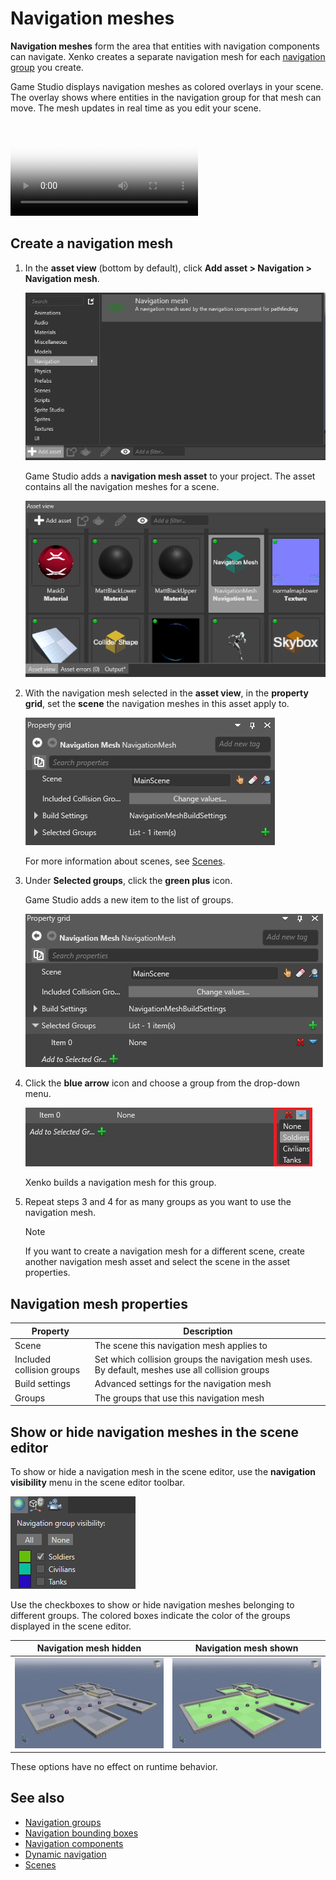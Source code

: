 # Navigation meshes

**Navigation meshes** form the area that entities with navigation components can navigate. Xenko creates a separate navigation mesh for each [navigation group](navigation-group.md) you create.

Game Studio displays navigation meshes as colored overlays in your scene. The overlay shows where entities in the navigation group for that mesh can move. The mesh updates in real time as you edit your scene.

<p>
<video autoplay loop class="responsive-video" poster="media/withOutlineAE.jpg">
   <source src="media/withOutlineAE.mp4" type="video/mp4">
</video>
</p>

## Create a navigation mesh

1. In the **asset view** (bottom by default), click **Add asset > Navigation > Navigation mesh**.

    ![Select Game Settings asset](media/add-navigation-mesh.png)

    Game Studio adds a **navigation mesh asset** to your project. The asset contains all the navigation meshes for a scene.

    ![Navigation mesh asset](media/navigation-mesh-in-asset-view.png)

2. With the navigation mesh selected in the **asset view**, in the **property grid**, set the **scene** the navigation meshes in this asset apply to.

    ![Set navigation mesh properties](media/navigation-mesh-properties.png)

    For more information about scenes, see [Scenes](scenes.md).

3. Under **Selected groups**, click the **green plus** icon.

    Game Studio adds a new item to the list of groups.

    ![Add navigation group to navigation mesh](media/add-navigation-group-to-navigation-mesh.png)

4. Click the **blue arrow** icon and choose a group from the drop-down menu.

    ![Choose navigation group](media/choose-navigation-group-in-navigation-mesh.png)

    Xenko builds a navigation mesh for this group.

5. Repeat steps 3 and 4 for as many groups as you want to use the navigation mesh. 

    >[!Note]
    >If you want to create a navigation mesh for a different scene, create another navigation mesh asset and select the scene in the asset properties.

## Navigation mesh properties

| Property                  | Description                                                    
|---------------------------|--------------
| Scene                     | The scene this navigation mesh applies to
| Included collision groups | Set which collision groups the navigation mesh uses. By default, meshes use all collision groups
| Build settings            | Advanced settings for the navigation mesh
| Groups                    | The groups that use this navigation mesh

## Show or hide navigation meshes in the scene editor

To show or hide a navigation mesh in the scene editor, use the **navigation visibility** menu in the scene editor toolbar.

![Navigation group visibility](media/navigation-group-visibility.png)

Use the checkboxes to show or hide navigation meshes belonging to different groups. The colored boxes indicate the color of the groups displayed in the scene editor.

| Navigation mesh hidden   | Navigation mesh shown
|----------------------|------------
|![Bounding box shown](media/navigation-mesh-invisible.jpg) | ![Bounding box hidden](media/navigation-mesh-visible.jpg)

These options have no effect on runtime behavior.

## See also

* [Navigation groups](navigation-groups.md)
* [Navigation bounding boxes](navigation-bounding-boxes.md)
* [Navigation components](navigation-components.md)
* [Dynamic navigation](dynamic-navigation.md)
* [Scenes](scenes.md)